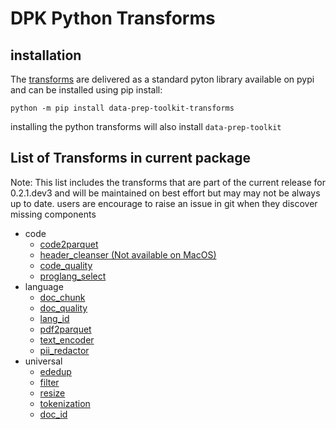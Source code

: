 # DPK Python Transforms

## installation

The [transforms](https://github.com/IBM/data-prep-kit/blob/dev/transforms/README.md) are delivered as a standard pyton library available on pypi and can be installed using pip install:

`python -m pip install data-prep-toolkit-transforms`

installing the python transforms will also install  `data-prep-toolkit`

## List of Transforms in current package

Note: This list includes the transforms that are part of the current release for 0.2.1.dev3 and will be maintained on best effort but may may not be always up to date. users are encourage to raise an issue in git when they discover missing components

* code
    * [code2parquet](https://github.com/IBM/data-prep-kit/blob/dev/transforms/code/code2parquet/python/README.md)
    * [header_cleanser (Not available on MacOS)](https://github.com/IBM/data-prep-kit/blob/dev/transforms/code/header_cleanser/python/README.md)
    * [code_quality](https://github.com/IBM/data-prep-kit/blob/dev/transforms/code/code_quality/python/README.md)
    * [proglang_select](https://github.com/IBM/data-prep-kit/blob/dev/transforms/code/proglang_select/python/README.md)
* language
    * [doc_chunk](https://github.com/IBM/data-prep-kit/blob/dev/transforms/code/doc_chunk/python/README.md)
	* [doc_quality](https://github.com/IBM/data-prep-kit/blob/dev/transforms/code/doc_quality/python/README.md)
	* [lang_id](https://github.com/IBM/data-prep-kit/blob/dev/transforms/code/lang_id/python/README.md)
	* [pdf2parquet](https://github.com/IBM/data-prep-kit/blob/dev/transforms/code/pdf2parquet/python/README.md)
	* [text_encoder](https://github.com/IBM/data-prep-kit/blob/dev/transforms/code/text_encoder/python/README.md)
	* [pii_redactor](https://github.com/IBM/data-prep-kit/blob/dev/transforms/code/pii_redactor/python/README.md)
* universal
    * [ededup](https://github.com/IBM/data-prep-kit/blob/dev/transforms/code/ededup/python/README.md)
	* [filter](https://github.com/IBM/data-prep-kit/blob/dev/transforms/code/filter/python/README.md)
	* [resize](https://github.com/IBM/data-prep-kit/blob/dev/transforms/code/resize/python/README.md)
	* [tokenization](https://github.com/IBM/data-prep-kit/blob/dev/transforms/tokenization/doc_chunk/python/README.md)
	* [doc_id](https://github.com/IBM/data-prep-kit/blob/dev/transforms/code/doc_id/python/README.md)

	




 
